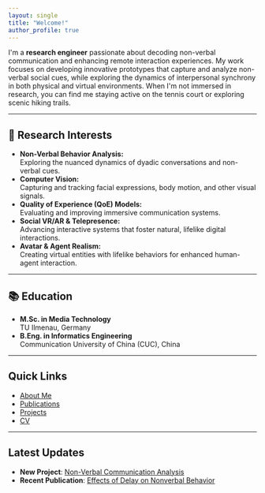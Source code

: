 ```yaml
---
layout: single
title: "Welcome!"
author_profile: true
---
```


I'm a **research engineer** passionate about decoding non-verbal communication and enhancing remote interaction experiences. My work focuses on developing innovative prototypes that capture and analyze non-verbal social cues, while exploring the dynamics of interpersonal synchrony in both physical and virtual environments. When I'm not immersed in research, you can find me staying active on the tennis court or exploring scenic hiking trails.

---

## 🔬 Research Interests

- **Non-Verbal Behavior Analysis:**  
  Exploring the nuanced dynamics of dyadic conversations and non-verbal cues.
- **Computer Vision:**  
  Capturing and tracking facial expressions, body motion, and other visual signals.
- **Quality of Experience (QoE) Models:**  
  Evaluating and improving immersive communication systems.
- **Social VR/AR & Telepresence:**  
  Advancing interactive systems that foster natural, lifelike digital interactions.
- **Avatar & Agent Realism:**  
  Creating virtual entities with lifelike behaviors for enhanced human-agent interaction.

---

## 📚 Education

- **M.Sc. in Media Technology**  
  TU Ilmenau, Germany
- **B.Eng. in Informatics Engineering**  
  Communication University of China (CUC), China

---

## Quick Links

- [About Me](/_pages/about/)
- [Publications](/_pages/publications/)
- [Projects](/_pages/projects/)
- [CV](/_pages/cv/)

---

## Latest Updates

- **New Project**: [Non-Verbal Communication Analysis](/_pages/projects/)
- **Recent Publication**: [Effects of Delay on Nonverbal Behavior](/_pages/publications/)
